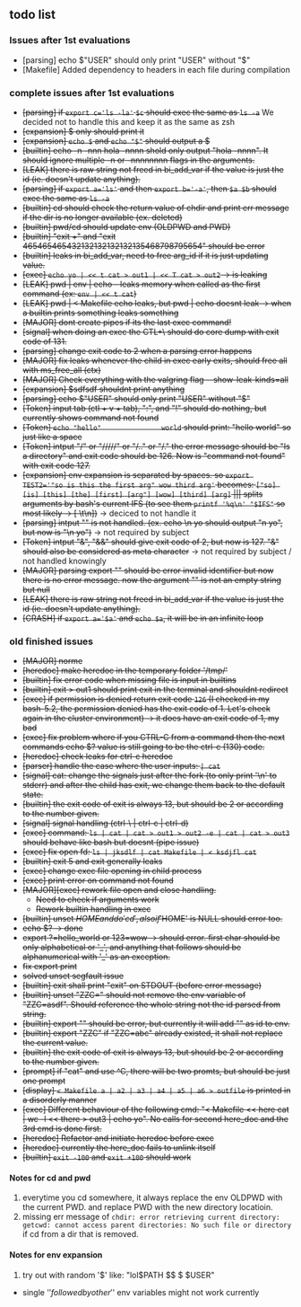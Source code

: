 
## todo list

### Issues after 1st evaluations
- [parsing] echo $"USER" should only print "USER" without "$"
- [Makefile] Added dependency to headers in each file during compilation

### complete issues after 1st evaluations
- ~~[parsing] if ```export c='ls -la'``` ```$c``` should exec the same as ```ls -a```~~ We decided not to handle this and keep it as the same as zsh
- ~~[expansion] $ only should print it~~
- ~~[expansion] ```echo $``` and ```echo "$"``` should output a $~~
- ~~[builtin] echo -n -nnn hola -nnnn shold only output "hola -nnnn". It should ignore multiple -n or -nnnnnnnn flags in the arguments.~~
- ~~[LEAK] there is raw string not freed in bi_add_var if the value is just the id (ie. doesn't update anything).~~
- ~~[parsing] if ```export a='ls'``` and then ```export b='-a'```, then ```$a $b``` should exec the same as ```ls -a```~~
- ~~[builtin] cd should check the return value of chdir and print err message if the dir is no longer available (ex. deleted)~~
- ~~[builtin] pwd/cd should update env (OLDPWD and PWD)~~
- ~~[builtin] "exit +" and "exit 465465465432132132132132135468798795654" should be error~~
- ~~[builtin] leaks in bi_add_var, need to free arg_id if it is just updating value.~~
- ~~[exec] `echo yo | << t cat > out1 | << T cat > out2` -> is leaking~~
- ~~[LEAK] pwd | env | echo - leaks memory when called as the first command (ex: `env | << t cat`)~~
- ~~[LEAK] pwd | < Makefile echo leaks, but pwd | echo doesnt leak -> when a builtin prints something leaks something~~
- ~~[MAJOR] dont create pipes if its the last exec command!~~
- ~~[signal] when doing an exec the CTL+\ should do core dump with exit code of 131.~~
- ~~[parsing] change exit code to 2 when a parsing error happens~~
- ~~[MAJOR] fix leaks whenever the child in exec early exits, should free all with ms_free_all (ctx)~~
- ~~[MAJOR] Check everything with the valgring flag --show-leak-kinds=all~~
- ~~[expansion] $sdfsdf shouldnt print anything~~
- ~~[parsing] echo $"USER" should only print "USER" without "$"~~
- ~~[Token] input tab (ctl + v + tab), ":", and "!" should do nothing, but currently shows command not found~~
- ~~[Token] `echo "hello"				world` should print: "hello world" so just like a space~~
- ~~[Token] intput "/" or "/////" or "/.." or "/." the error message should be "Is a directory" and exit code should be 126. Now is "command not found" with exit code 127.~~
- ~~[expansion] env expansion is separated by spaces. so `export TEST2='"so is this the first arg" wow third arg'` becomes: `["so] [is] [this] [the] [first] [arg"] [wow] [third] [arg]` ||| splits arguments by bash's current IFS (to see them `printf '%q\n' "$IFS"` so most likely -> [ \t\n])~~ -> deciced to not handle it
- ~~[parsing] intput "\" is not handled. (ex. echo \n yo should output "n yo", but now is "\n yo")~~ -> not required by subject
- ~~[Token] intput "&", "&&" should give exit code of 2, but now is 127. "&" should also be considered as meta character~~ -> not required by subject / not handled knowingly
- ~~[MAJOR] parsing export "" should be error invalid identifier but now there is no error message. now the argument "" is not an empty string but null~~
- ~~[LEAK] there is raw string not freed in bi_add_var if the value is just the id (ie. doesn't update anything).~~
- ~~[CRASH] if ```export a='$a'``` and ```echo $a```, it will be in an infinite loop~~

### old finished issues
- ~~[MAJOR] norme~~
- ~~[heredoc] make heredoc in the temporary folder '/tmp/'~~
- ~~[builtin] fix error code when missing file is input in builtins~~
- ~~[builtin] exit > out1 should print exit in the terminal and shouldnt redirect~~
- ~~[exec] if permission is denied return exit code `126` (I checked in my bash-5.2, the permission denied has the exit code of 1. Let's check again in the cluster environment) -> it does have an exit code of 1, my bad~~
- ~~[exec] fix problem where if you CTRL-C from a command then the next commands echo $? value is still going to be the ctrl-c (130) code.~~
- ~~[heredoc] check leaks for ctrl-c heredoc~~
- ~~[parser] handle the case where the user inputs: `| cat`~~
- ~~[signal] cat: change the signals just after the fork (to only print '\n' to stderr) and after the child has exit, we change them back to the default state.~~
- ~~[builtin] the exit code of exit is always 13, but should be 2 or according to the number given.~~
- ~~[signal] signal handling (ctrl-\ | ctrl-c | ctrl-d)~~
- ~~[exec] command: `ls | cat | cat > out1 > out2 -e | cat | cat > out3` should behave like bash but doesnt (pipe issue)~~
- ~~[exec] fix open fd: `ls | jksdlf | cat Makefile | < ksdjfl cat`~~
- ~~[builtin] exit 5 and exit generally leaks~~
- ~~[exec] change exec file opening in child process~~
- ~~[exec] print error on command not found~~
- ~~[MAJOR][exec] rework file open and close handling.~~
	- ~~Need to check if arguments work~~
	- ~~Rework builtin handling in exec~~
- ~~[builtin] unset $HOME and do 'cd', also if '$HOME' is NULL should error too.~~
- ~~echo $? -> done~~
- ~~export ?=hello_world or 123=wow -> should error. first char should be only alphabetical or '\_', and anything that follows should be alphanumerical with '\_' as an exception.~~
- ~~fix export print~~
- ~~solved unset segfault issue~~
- ~~[builtin] exit shall print "exit" on STDOUT (before error message)~~
- ~~[builtin] unset "ZZC=" should not remove the env variable of "ZZC=asdf". Should reference the whole string not the id parsed from string.~~
- ~~[builtin] export "" should be error, but currently it will add "" as id to env.~~
- ~~[builtin] export "ZZC" if "ZZC=abc" already existed, it shall not replace the current value.~~
- ~~[builtin] the exit code of exit is always 13, but should be 2 or according to the number given.~~
- ~~[prompt] if "cat" and use ^C, there will be two promts, but should be just one prompt~~
- ~~[display] `< Makefile a | a2 | a3 | a4 | a5 | a6 > outfile` is printed in a disorderly manner~~
- ~~[exec] Different behaviour of the following cmd: "< Makefile << here cat | wc -l << there > out3 | echo yo". No calls for second here_doc and the 3rd cmd is done first.~~
- ~~[heredoc] Refactor and initiate heredoc before exec~~
- ~~[heredoc] currently the here_doc fails to unlink itself~~
- ~~[builtin] `exit -100` and `exit +100` should work~~


#### Notes for cd and pwd

1. everytime you cd somewhere, it always replace the env OLDPWD with the current PWD. and replace PWD with the new directory locatioin.
2. missing err message of ```chdir: error retrieving current directory: getcwd: cannot access parent directories: No such file or directory``` if cd from a dir that is removed.

#### Notes for env expansion

1. try out with random '$' like: "lol$PATH $$ $ $USER"
- single '$' followed by other '$' env variables might not work currently
